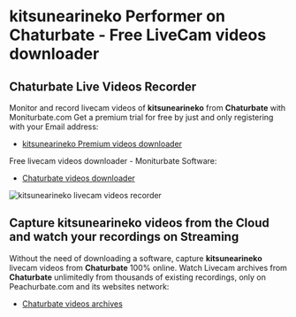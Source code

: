 # kitsunearineko Performer on Chaturbate - Free LiveCam videos downloader

## Chaturbate Live Videos Recorder

Monitor and record livecam videos of **kitsunearineko** from **Chaturbate** with Moniturbate.com
Get a premium trial for free by just and only registering with your Email address:
* [kitsunearineko Premium videos downloader](https://moniturbate.com/request-demo-licence-key.html)

Free livecam videos downloader - Moniturbate Software:
* [Chaturbate videos downloader](https://moniturbate.com/moniturbate-download-software.html)

![kitsunearineko livecam videos recorder](https://peachurnet.com/templates/moniturbate-software.png)


## Capture kitsunearineko videos from the Cloud and watch your recordings on Streaming

Without the need of downloading a software, capture **kitsunearineko** livecam videos from **Chaturbate** 100% online.
Watch Livecam archives from **Chaturbate** unlimitedly from thousands of existing recordings, only on Peachurbate.com and its websites network:
* [Chaturbate videos archives](https://peachurnet.com/)